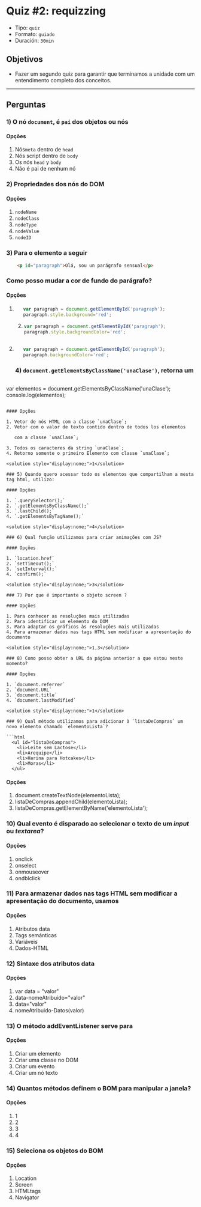 # Quiz #2: requizzing

* Tipo: `quiz`
* Formato: `guiado`
* Duración: `30min`

## Objetivos

* Fazer um segundo quiz para garantir que terminamos a unidade com um
  entendimento completo dos conceitos.

***

## Perguntas

### 1) O nó `document`, é `pai` dos objetos ou nós

#### Opções

1. Nós`meta` dentro de `head`
2. Nós script dentro de `body`
3. Os nós `head` y `body`
4. Não é pai de nenhum nó

<solution style="display:none;">3</solution>

### 2) Propriedades dos nós do DOM

#### Opções

1. `nodeName`
2. `nodeClass`
3. `nodeType`
4. `nodeValue`
5. `nodeID`

<solution style="display:none;">1,3,4</solution>

### 3) Para o elemento a seguir

```html
    <p id="paragraph">Olá, sou un parágrafo sensual</p>
```

### Como posso mudar a cor de fundo do parágrafo?

#### Opções

1. ```javascript
      var paragraph = document.getElementById('paragraph');
      paragraph.style.background='red';
   ```
   2. ```javascript
      var paragraph = document.getElementById('paragraph');
      paragraph.style.backgroundColor='red';
   ```
3. ```javascript
      var paragraph = document.getElementById('paragraph');
      paragraph.backgroundColor='red';
   ```

   <solution style="display:none;">2</solution>

   ### 4) `document.getElementsByClassName('unaClase')`, retorna um

   ```javascript
var elementos = document.getElementsByClassName('unaClase');
console.log(elementos);
```

#### Opções

1. Vetor de nós HTML com a classe `unaClase`;
2. Vetor com o valor de texto contido dentro de todos los elementos

   com a classe `unaClase`;

3. Todos os caracteres da string `unaClase`;
4. Retorno somente o primeiro Elemento com classe `unaClase`;

<solution style="display:none;">1</solution>

### 5) Quando quero acessar todo os elementos que compartilham a mesta tag html, utilizo:

#### Opções

1. `.querySelector();`
2. `.getElementsByClassName();`
3. `.lastChild();`
4. `.getElementsByTagName();`

<solution style="display:none;">4</solution>

### 6) Qual função utilizamos para criar animações com JS?

#### Opções

1. `location.href`
2. `setTimeout();`
3. `setInterval();`
4. `confirm();`

<solution style="display:none;">3</solution>

### 7) Por que é importante o objeto screen ?

#### Opções

1. Para conhecer as resoluções mais utilizadas
2. Para identificar um elemento do DOM
3. Para adaptar os gráficos às resoluções mais utilizadas
4. Para armazenar dados nas tags HTML sem modificar a apresentação do documento

<solution style="display:none;">1,3</solution>

### 8) Como posso obter a URL da página anterior a que estou neste momento?

#### Opções

1. `document.referrer`
2. `document.URL`
3. `document.title`
4. `document.lastModified`

<solution style="display:none;">1</solution>

### 9) Qual método utilizamos para adicionar à `listaDeCompras` um novo elemento chamado `elementoLista`?

```html
  <ul id="listaDeCompras">
    <li>Leite sem Lactose</li>
    <li>Arequipe</li>
    <li>Harina para Hotcakes</li>
    <li>Moras</li>
  </ul>
```

#### Opções

1. document.createTextNode\(elementoLista\);
2. listaDeCompras.appendChild\(elementoLista\);
3. listaDeCompras.getElementByName\('elementoLista'\);

<solution style="display:none;">2</solution>

### 10) Qual evento é disparado ao selecionar o texto de um _input_ ou _textarea_?

#### Opções

1. onclick
2. onselect
3. onmouseover
4. ondblclick

<solution style="display:none;">2</solution>

### 11) Para armazenar dados nas tags HTML sem modificar a apresentação do documento, usamos

#### Opções

1. Atributos data
2. Tags semánticas
3. Variáveis
4. Dados-HTML

<solution style="display:none;">1</solution>

### 12) Sintaxe dos atributos data

#### Opções

1. var data = "valor"
2. data-nomeAtribuido="valor"
3. data="valor"
4. nomeAtribuido-Datos\(valor\)

<solution style="display:none;">2</solution>

### 13) O método addEventListener serve para

#### Opções

1. Criar um elemento
2. Criar uma classe no DOM
3. Criar um evento
4. Criar um nó texto

<solution style="display:none;">3</solution>

### 14) Quantos métodos definem o BOM para manipular a janela?

#### Opções

1. 1
2. 2
3. 3
4. 4

<solution style="display:none;">4</solution>

### 15) Seleciona os objetos do BOM

#### Opções

1. Location
2. Screen
3. HTMLtags
4. Navigator

<solution style="display:none;">1,2,4</solution>
